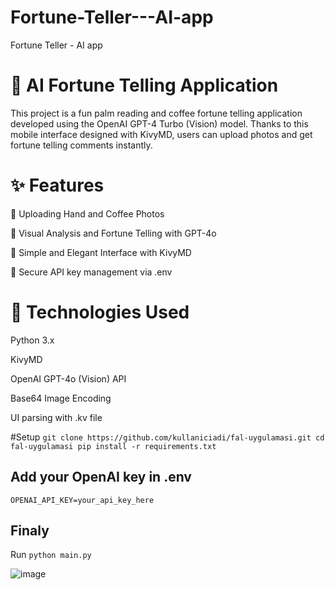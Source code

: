# Fortune-Teller---AI-app
Fortune Teller - AI app

# 🧿 AI Fortune Telling Application
This project is a fun palm reading and coffee fortune telling application developed using the OpenAI GPT-4 Turbo (Vision) model. Thanks to this mobile interface designed with KivyMD, users can upload photos and get fortune telling comments instantly.

# ✨ Features
📸 Uploading Hand and Coffee Photos

🧠 Visual Analysis and Fortune Telling with GPT-4o

🎨 Simple and Elegant Interface with KivyMD

🔐 Secure API key management via .env

# 🚀 Technologies Used
Python 3.x

KivyMD

OpenAI GPT-4o (Vision) API

Base64 Image Encoding

UI parsing with .kv file

#Setup 
`git clone https://github.com/kullaniciadi/fal-uygulamasi.git
cd fal-uygulamasi
pip install -r requirements.txt` 

## Add your OpenAI key in .env
`OPENAI_API_KEY=your_api_key_here`

## Finaly 
Run `python main.py`


![image](https://github.com/user-attachments/assets/83fcf3ba-c775-46b2-b64e-41333a7e4bcb)


